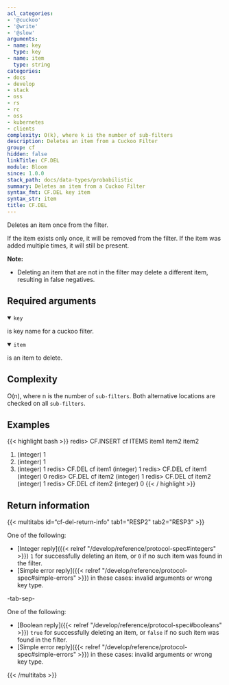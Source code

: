 ```yaml
---
acl_categories:
- '@cuckoo'
- '@write'
- '@slow'
arguments:
- name: key
  type: key
- name: item
  type: string
categories:
- docs
- develop
- stack
- oss
- rs
- rc
- oss
- kubernetes
- clients
complexity: O(k), where k is the number of sub-filters
description: Deletes an item from a Cuckoo Filter
group: cf
hidden: false
linkTitle: CF.DEL
module: Bloom
since: 1.0.0
stack_path: docs/data-types/probabilistic
summary: Deletes an item from a Cuckoo Filter
syntax_fmt: CF.DEL key item
syntax_str: item
title: CF.DEL
---
```

Deletes an item once from the filter.

If the item exists only once, it will be removed from the filter. If the item was added multiple times, it will still be present.

<note><b>Note:</b>

- Deleting an item that are not in the filter may delete a different item, resulting in false negatives.
</note>

## Required arguments

<details open><summary><code>key</code></summary>

is key name for a cuckoo filter.
</details>

<details open><summary><code>item</code></summary>

is an item to delete.
</details>

## Complexity

O(n), where n is the number of `sub-filters`. Both alternative locations are
checked on all `sub-filters`.

## Examples

{{< highlight bash >}}
redis> CF.INSERT cf ITEMS item1 item2 item2
1) (integer) 1
2) (integer) 1
3) (integer) 1
redis> CF.DEL cf item1
(integer) 1
redis> CF.DEL cf item1
(integer) 0
redis> CF.DEL cf item2
(integer) 1
redis> CF.DEL cf item2
(integer) 1
redis> CF.DEL cf item2
(integer) 0
{{< / highlight >}}

## Return information

{{< multitabs id=“cf-del-return-info" 
    tab1="RESP2" 
    tab2="RESP3" >}}

One of the following:
* [Integer reply]({{< relref "/develop/reference/protocol-spec#integers" >}}) `1` for successfully deleting an item, or `0` if no such item was found in the filter.
* [Simple error reply]({{< relref "/develop/reference/protocol-spec#simple-errors" >}}) in these cases: invalid arguments or wrong key type.

-tab-sep-

One of the following:
* [Boolean reply]({{< relref "/develop/reference/protocol-spec#booleans" >}}) `true` for successfully deleting an item, or `false` if no such item was found in the filter.
* [Simple error reply]({{< relref "/develop/reference/protocol-spec#simple-errors" >}}) in these cases: invalid arguments or wrong key type.

{{< /multitabs >}}